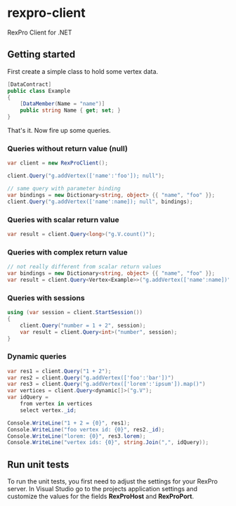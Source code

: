 rexpro-client
==============

RexPro Client for .NET

## Getting started

First create a simple class to hold some vertex data.

```C#
[DataContract]
public class Example
{
    [DataMember(Name = "name")]
    public string Name { get; set; }
}
```

That's it. Now fire up some queries.

### Queries without return value (null)

```C#
var client = new RexProClient();

client.Query("g.addVertex(['name':'foo']); null");

// same query with parameter binding
var bindings = new Dictionary<string, object> {{ "name", "foo" }};
client.Query("g.addVertex(['name':name]); null", bindings);
```

### Queries with scalar return value

```C#
var result = client.Query<long>("g.V.count()");
```

### Queries with complex return value

```C#
// not really different from scalar return values
var bindings = new Dictionary<string, object> {{ "name", "foo" }};
var result = client.Query<Vertex<Example>>("g.addVertex(['name':name])", bindings);
```

### Queries with sessions

```C#
using (var session = client.StartSession())
{
    client.Query("number = 1 + 2", session);
    var result = client.Query<int>("number", session);
}
```

### Dynamic queries

```C#
var res1 = client.Query("1 + 2");
var res2 = client.Query("g.addVertex(['foo':'bar'])")
var res3 = client.Query("g.addVertex(['lorem':'ipsum']).map()")
var vertices = client.Query<dynamic[]>("g.V");
var idQuery =
    from vertex in vertices
    select vertex._id;

Console.WriteLine("1 + 2 = {0}", res1);
Console.WriteLine("foo vertex id: {0}", res2._id);
Console.WriteLine("lorem: {0}", res3.lorem);
Console.WriteLine("vertex ids: {0}", string.Join(",", idQuery));
```

## Run unit tests
To run the unit tests, you first need to adjust the settings for your RexPro server.
In Visual Studio go to the projects application settings and customize the values for
the fields **RexProHost** and **RexProPort**.
